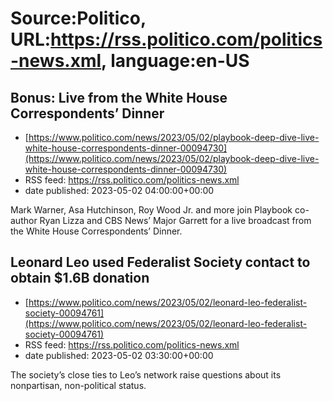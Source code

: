# Source:Politico, URL:https://rss.politico.com/politics-news.xml, language:en-US

## Bonus: Live from the White House Correspondents’ Dinner
 - [https://www.politico.com/news/2023/05/02/playbook-deep-dive-live-white-house-correspondents-dinner-00094730](https://www.politico.com/news/2023/05/02/playbook-deep-dive-live-white-house-correspondents-dinner-00094730)
 - RSS feed: https://rss.politico.com/politics-news.xml
 - date published: 2023-05-02 04:00:00+00:00

Mark Warner, Asa Hutchinson, Roy Wood Jr. and more join Playbook co-author Ryan Lizza and CBS News’ Major Garrett for a live broadcast from the White House Correspondents’ Dinner.

## Leonard Leo used Federalist Society contact to obtain $1.6B donation
 - [https://www.politico.com/news/2023/05/02/leonard-leo-federalist-society-00094761](https://www.politico.com/news/2023/05/02/leonard-leo-federalist-society-00094761)
 - RSS feed: https://rss.politico.com/politics-news.xml
 - date published: 2023-05-02 03:30:00+00:00

The society’s close ties to Leo’s network raise questions about its nonpartisan, non-political status.

